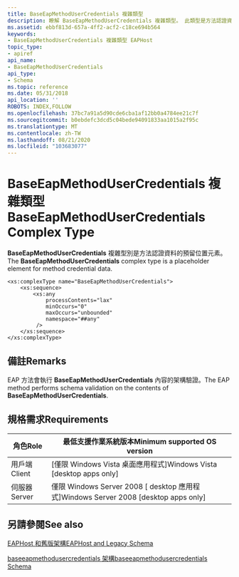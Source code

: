 ```yaml
---
title: BaseEapMethodUserCredentials 複雜類型
description: 瞭解 BaseEapMethodUserCredentials 複雜類型。 此類型是方法認證資料的預留位置元素。
ms.assetid: ebbf813d-657a-4ff2-acf2-c18ce694b564
keywords:
- BaseEapMethodUserCredentials 複雜類型 EAPHost
topic_type:
- apiref
api_name:
- BaseEapMethodUserCredentials
api_type:
- Schema
ms.topic: reference
ms.date: 05/31/2018
api_location: ''
ROBOTS: INDEX,FOLLOW
ms.openlocfilehash: 37bc7a91a5d90cde6cba1af12bb0a4784ee21c7f
ms.sourcegitcommit: b0ebdefc3dcd5c04bede94091833aa1015a2f95c
ms.translationtype: MT
ms.contentlocale: zh-TW
ms.lasthandoff: 08/21/2020
ms.locfileid: "103683077"
---
```

# <a name="baseeapmethodusercredentials-complex-type"></a><span data-ttu-id="040ad-105">BaseEapMethodUserCredentials 複雜類型</span><span class="sxs-lookup"><span data-stu-id="040ad-105">BaseEapMethodUserCredentials Complex Type</span></span>

<span data-ttu-id="040ad-106">**BaseEapMethodUserCredentials** 複雜型別是方法認證資料的預留位置元素。</span><span class="sxs-lookup"><span data-stu-id="040ad-106">The **BaseEapMethodUserCredentials** complex type is a placeholder element for method credential data.</span></span>

``` syntax
<xs:complexType name="BaseEapMethodUserCredentials">
    <xs:sequence>
        <xs:any
            processContents="lax"
            minOccurs="0"
            maxOccurs="unbounded"
            namespace="##any"
         />
    </xs:sequence>
</xs:complexType>
```

## <a name="remarks"></a><span data-ttu-id="040ad-107">備註</span><span class="sxs-lookup"><span data-stu-id="040ad-107">Remarks</span></span>

<span data-ttu-id="040ad-108">EAP 方法會執行 **BaseEapMethodUserCredentials** 內容的架構驗證。</span><span class="sxs-lookup"><span data-stu-id="040ad-108">The EAP method performs schema validation on the contents of **BaseEapMethodUserCredentials**.</span></span>

## <a name="requirements"></a><span data-ttu-id="040ad-109">規格需求</span><span class="sxs-lookup"><span data-stu-id="040ad-109">Requirements</span></span>



| <span data-ttu-id="040ad-110">角色</span><span class="sxs-lookup"><span data-stu-id="040ad-110">Role</span></span> | <span data-ttu-id="040ad-111">最低支援作業系統版本</span><span class="sxs-lookup"><span data-stu-id="040ad-111">Minimum supported OS version</span></span> |
|------|------------------------------|
| <span data-ttu-id="040ad-112">用戶端</span><span class="sxs-lookup"><span data-stu-id="040ad-112">Client</span></span><br/> | <span data-ttu-id="040ad-113">\[僅限 Windows Vista 桌面應用程式\]</span><span class="sxs-lookup"><span data-stu-id="040ad-113">Windows Vista \[desktop apps only\]</span></span><br/>       |
| <span data-ttu-id="040ad-114">伺服器</span><span class="sxs-lookup"><span data-stu-id="040ad-114">Server</span></span><br/> | <span data-ttu-id="040ad-115">僅限 Windows Server 2008 \[ desktop 應用程式\]</span><span class="sxs-lookup"><span data-stu-id="040ad-115">Windows Server 2008 \[desktop apps only\]</span></span><br/> |



## <a name="see-also"></a><span data-ttu-id="040ad-116">另請參閱</span><span class="sxs-lookup"><span data-stu-id="040ad-116">See also</span></span>

<dl> <dt>

[<span data-ttu-id="040ad-117">EAPHost 和舊版架構</span><span class="sxs-lookup"><span data-stu-id="040ad-117">EAPHost and Legacy Schema</span></span>](eaphost-schemas.md)
</dt> <dt>

[<span data-ttu-id="040ad-118">baseeapmethodusercredentials 架構</span><span class="sxs-lookup"><span data-stu-id="040ad-118">baseeapmethodusercredentials Schema</span></span>](baseeapmethodusercredentialsschema-schema.md)
</dt> </dl>

 

 






